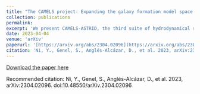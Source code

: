 ```yaml
---
title: "The CAMELS project: Expanding the galaxy formation model space with new ASTRID and 28-parameter TNG and SIMBA suites"
collection: publications
permalink: 
excerpt: 'We present CAMELS-ASTRID, the third suite of hydrodynamical simulations in the Cosmology and Astrophysics with MachinE Learning (CAMELS) project, along with new simulation sets that extend the model parameter space based on the previous frameworks of CAMELS-TNG and CAMELS-SIMBA, to provide broader training sets and testing grounds for machine-learning algorithms designed for cosmological studies. CAMELS-ASTRID employs the galaxy formation model following the ASTRID simulation and contains 2,124 hydrodynamic simulation runs that vary 3 cosmological parameters (Ωm, σ8, Ωb) and 4 parameters controlling stellar and AGN feedback. Compared to the existing TNG and SIMBA simulation suites in CAMELS, the fiducial model of ASTRID features the mildest AGN feedback and predicts the least baryonic effect on the matter power spectrum. The training set of ASTRID covers a broader variation in the galaxy populations and the baryonic impact on the matter power spectrum compared to its TNG and SIMBA counterparts, which can make machine-learning models trained on the ASTRID suite exhibit better extrapolation performance when tested on other hydrodynamic simulation sets. We also introduce extension simulation sets in CAMELS that widely explore 28 parameters in the TNG and SIMBA models, demonstrating the enormity of the overall galaxy formation model parameter space and the complex non-linear interplay between cosmology and astrophysical processes. With the new simulation suites, we show that building robust machine-learning models favors training and testing on the largest possible diversity of galaxy formation models. We also demonstrate that it is possible to train accurate neural networks to infer cosmological parameters using the high-dimensional TNG-SB28 simulation set.'
date: 2023-04-04
venue: 'arXiv'
paperurl: '[https://arxiv.org/abs/2304.02096](https://arxiv.org/abs/2304.02096)'
citation: 'Ni, Y., Genel, S., Anglés-Alcázar, D., et al. 2023, arXiv:2304.02096. doi:10.48550/arXiv.2304.02096'
---
```


[Download the paper here](https://arxiv.org/abs/2310.15234)

Recommended citation: Ni, Y., Genel, S., Anglés-Alcázar, D., et al. 2023, arXiv:2304.02096. doi:10.48550/arXiv.2304.02096
